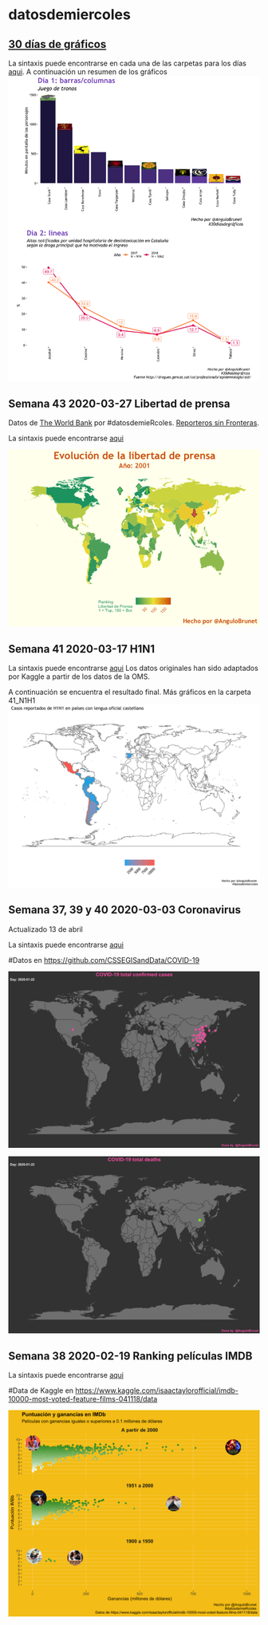 # datosdemiercoles

##  [30 días de gráficos](https://github.com/cienciadedatos/datos-de-miercoles/blob/master/30-dias-de-graficos-2020.md)

 
 La sintaxis puede encontrarse en cada una de las carpetas para los días [aqui](https://github.com/AnguloB/datosdemiercoles/tree/master/00_30diasDeGraficos).
A continuación un resumen de los gráficos
![summary](https://github.com/AnguloB/datosdemiercoles/blob/master/00_30diasDeGraficos/summary.png)

 ##  Semana 43	2020-03-27	Libertad de prensa
 Datos de [The World Bank](https://tcdata360.worldbank.org/indicators/h3f86901f?country=BRA&indicator=32416&viz=line_chart&years=2001,2019) por #datosdemieRcoles.  [Reporteros sin Fronteras](https://www.rsf-es.org/). 

 La sintaxis puede encontrarse [aqui](https://github.com/AnguloB/datosdemiercoles/blob/master/42_Libertad/0_Libertad.R)

![graph3](https://github.com/AnguloB/datosdemiercoles/blob/master/42_Libertad/Libertad_1.gif)


 ##  Semana 41	2020-03-17	H1N1
 

 La sintaxis puede encontrarse [aqui](https://github.com/AnguloB/datosdemiercoles/blob/master/41_H1N1/H1N1.R)
Los datos originales han sido adaptados por Kaggle a partir de los datos de la OMS.

A continuación se encuentra el resultado final. Más gráficos en la carpeta 41_N1H1
![graph3](https://github.com/AnguloB/datosdemiercoles/blob/master/41_H1N1/Paises_ESP_mapa.png)



 ##  Semana 37, 39 y 40	2020-03-03	Coronavirus 
 Actualizado 13 de abril
 
 La sintaxis puede encontrarse [aqui](https://github.com/AnguloB/datosdemiercoles/blob/master/37_3940_Coronavirus/coronavirus.R)

#Datos en https://github.com/CSSEGISandData/COVID-19

![Week3703032020](https://github.com/AnguloB/datosdemiercoles/blob/master/37_3940_Coronavirus/confirmed_200413.gif)

 ![Week3703032020](https://github.com/AnguloB/datosdemiercoles/blob/master/37_3940_Coronavirus/deaths_200413.gif)


 


 ##  Semana 38	2020-02-19	Ranking películas IMDB
 La sintaxis puede encontrarse [aqui](https://github.com/AnguloB/datosdemiercoles/blob/master/38_Ranking%20peliculas%20IMDB/RankingIMBD.R)

#Data de Kaggle en https://www.kaggle.com/isaactaylorofficial/imdb-10000-most-voted-feature-films-041118/data

![Week38200220](https://github.com/AnguloB/datosdemiercoles/blob/master/38_Ranking%20peliculas%20IMDB/IMBD_esp.png)

 
